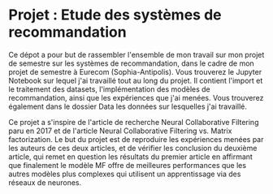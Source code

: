 # Projet : Etude des systèmes de recommandation

<p> Ce dépot a pour but de rassembler l'ensemble de mon travail sur mon projet de semestre sur les systèmes de recommandation, dans le cadre de mon projet de semestre à Eurecom (Sophia-Antipolis). Vous trouverez le Jupyter Notebook sur lequel j'ai travaillé tout au long du projet. Il contient l'import et le traitement des datasets, l'implémentation des modèles de recommandation, ainsi que les expériences que j'ai menées. Vous trouverez également dans le dossier Data les données sur lesquelles j'ai travaillé. <p>
<p> Ce projet a s'inspire de l'article de recherche Neural Collaborative Filtering paru en 2017 et de l'article Neural Collaborative Filtering vs. Matrix factorization. Le but du projet est de reproduire les expériences menées par les auteurs de ces deux articles, et de vérifier les conclusion du deuxième article, qui remet en question les résultats du premier article en affirmant que finalement le modèle MF offre de meilleures performances que les autres modèles plus complexes qui utilisent un apprentissage via des réseaux de neurones. <p>
